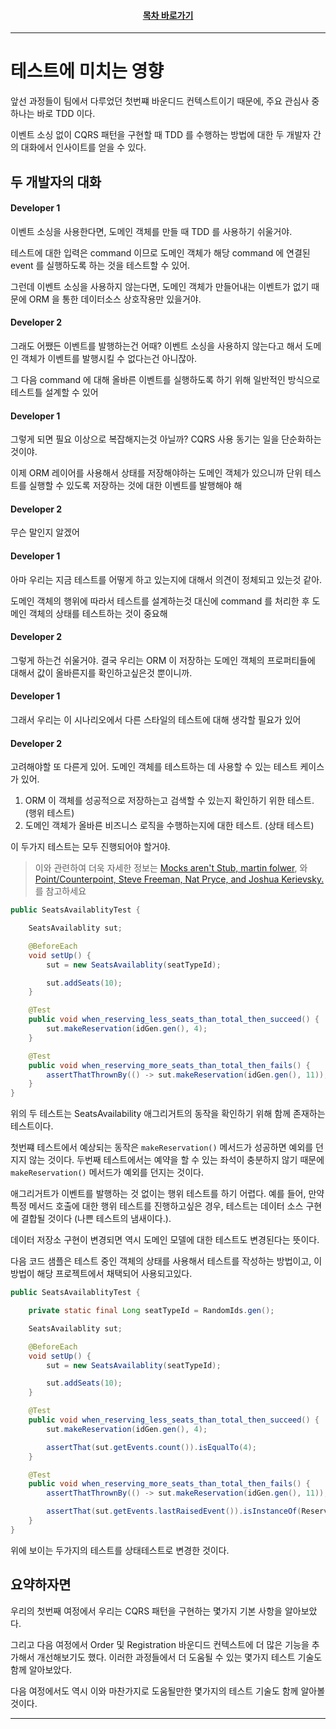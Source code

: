 <div align="center">

#### [목차 바로가기](https://github.com/dhslrl321/cqrs-journey-guide-korean/blob/master/Table%20of%20Contents.md)

</div>

---

# 테스트에 미치는 영향

앞선 과정들이 팀에서 다루었던 첫번쨰 바운디드 컨텍스트이기 때문에, 주요 관심사 중 하나는 바로 TDD 이다.

이벤트 소싱 없이 CQRS 패턴을 구현할 때 TDD 를 수행하는 방법에 대한 두 개발자 간의 대화에서 인사이트를 얻을 수 있다.

## 두 개발자의 대화

#### Developer 1

이벤트 소싱을 사용한다면, 도메인 객체를 만들 때 TDD 를 사용하기 쉬울거야.

테스트에 대한 입력은 command 이므로 도메인 객체가 해당 command 에 연결된 event 를 실행하도록 하는 것을 테스트할 수 있어.

그런데 이벤트 소싱을 사용하지 않는다면, 도메인 객체가 만들어내는 이벤트가 없기 때문에 ORM 을 통한 데이터소스 상호작용만 있을거야.

#### Developer 2

그래도 어쨌든 이벤트를 발행하는건 어때? 이벤트 소싱을 사용하지 않는다고 해서 도메인 객체가 이벤트를 발행시킬 수 없다는건 아니잖아.

그 다음 command 에 대해 올바른 이벤트를 실행하도록 하기 위해 일반적인 방식으로 테스트틀 설계할 수 있어

#### Developer 1

그렇게 되면 필요 이상으로 복잡해지는것 아닐까? CQRS 사용 동기는 일을 단순화하는것이야.

이제 ORM 레이어를 사용해서 상태를 저장해야하는 도메인 객체가 있으니까 단위 테스트를 실행할 수 있도록 저장하는 것에 대한 이벤트를 발행해야 해

#### Developer 2

무슨 말인지 알겠어

#### Developer 1

아마 우리는 지금 테스트를 어떻게 하고 있는지에 대해서 의견이 정체되고 있는것 같아.

도메인 객체의 행위에 따라서 테스트를 설계하는것 대신에 command 를 처리한 후 도메인 객체의 상태를 테스트하는 것이 중요해

#### Developer 2

그렇게 하는건 쉬울거야. 결국 우리는 ORM 이 저장하는 도메인 객체의 프로퍼티들에 대해서 값이 올바른지를 확인하고싶은것 뿐이니까.

#### Developer 1

그래서 우리는 이 시나리오에서 다른 스타일의 테스트에 대해 생각할 필요가 있어

#### Developer 2

고려해야할 또 다른게 있어. 도메인 객체를 테스트하는 데 사용할 수 있는 테스트 케이스가 있어.

1. ORM 이 객체를 성공적으로 저장하는고 검색할 수 있는지 확인하기 위한 테스트. (행위 테스트)
2. 도메인 객체가 올바른 비즈니스 로직을 수행하는지에 대한 테스트. (상태 테스트)

이 두가지 테스트는 모두 진행되어야 할거야.

> 이와 관련하여 더욱 자세한 정보는 [Mocks aren't Stub, martin folwer](https://martinfowler.com/articles/mocksArentStubs.html), 와 [Point/Counterpoint, Steve Freeman, Nat Pryce, and Joshua Kerievsky.](#) 를 참고하세요

```java
public SeatsAvailablityTest {

    SeatsAvailablity sut;

    @BeforeEach
    void setUp() {
        sut = new SeatsAvailablity(seatTypeId);

        sut.addSeats(10);
    }

    @Test
    public void when_reserving_less_seats_than_total_then_succeed() {
        sut.makeReservation(idGen.gen(), 4);
    }

    @Test
    public void when_reserving_more_seats_than_total_then_fails() {
        assertThatThrownBy(() -> sut.makeReservation(idGen.gen(), 11));
    }
}
```

위의 두 테스트는 SeatsAvailability 애그리거트의 동작을 확인하기 위해 함께 존재하는 테스트이다.

첫번쨰 테스트에서 예상되는 동작은 `makeReservation()` 메서드가 성공하면 예외를 던지지 않는 것이다.
두번째 테스트에서는 예약을 할 수 있는 좌석이 충분하지 않기 때문에 `makeReservation()` 메서드가 예외를 던지는 것이다.

애그리거트가 이벤트를 발행하는 것 없이는 행위 테스트를 하기 어렵다. 예를 들어, 만약 특정 메서드 호출에 대한 행위 테스트를 진행하고싶은 경우, 테스트는 데이터 소스 구현에 결합될 것이다 (나쁜 테스트의 냄새이다.).

데이터 저장소 구현이 변경되면 역시 도메인 모델에 대한 테스트도 변경된다는 뜻이다.

다음 코드 샘플은 테스트 중인 객체의 상태를 사용해서 테스트를 작성하는 방법이고, 이 방법이 해당 프로젝트에서 채택되어 사용되고있다.

```java
public SeatsAvailablityTest {

    private static final Long seatTypeId = RandomIds.gen();

    SeatsAvailablity sut;

    @BeforeEach
    void setUp() {
        sut = new SeatsAvailablity(seatTypeId);

        sut.addSeats(10);
    }

    @Test
    public void when_reserving_less_seats_than_total_then_succeed() {
        sut.makeReservation(idGen.gen(), 4);

        assertThat(sut.getEvents.count()).isEqualTo(4);
    }

    @Test
    public void when_reserving_more_seats_than_total_then_fails() {
        assertThatThrownBy(() -> sut.makeReservation(idGen.gen(), 11));

        assertThat(sut.getEvents.lastRaisedEvent()).isInstanceOf(ReservationRejected.class);
    }
}
```

위에 보이는 두가지의 테스트를 상태테스트로 변경한 것이다.

## 요약하자면

우리의 첫번째 여정에서 우리는 CQRS 패턴을 구현하는 몇가지 기본 사항을 알아보았다.

그리고 다음 여정에서 Order 및 Registration 바운디드 컨텍스트에 더 많은 기능을 추가해서 개선해보기도 했다. 이러한 과정들에서 더 도움될 수 있는 몇가지 테스트 기술도 함께 알아보았다.

다음 여정에서도 역시 이와 마찬가지로 도움될만한 몇가지의 테스트 기술도 함께 알아볼 것이다.

---
